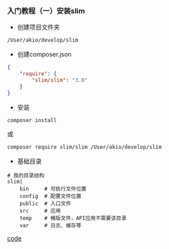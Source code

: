 ### 入门教程（一）安装slim

* 创建项目文件夹
```bash
/User/akio/develop/slim

```

* 创建composer.json
```json
{
    "require": {
        "slim/slim": "3.0"
    }
}
```

* 安装
```bash
composer install
```
或
```bash
composer require slim/slim /User/akio/develop/slim
```

* 基础目录
```text
# 我的目录结构
slim|
    bin     # 可执行文件位置
    config  # 配置文件位置
    public  # 入口文件
    src     # 应用
    temp    # 模版文件，API应用不需要该目录
    var     # 日志、缓存等
```
[code](https://github.com/medue/slim/commit/d6ff2ab33a684e90d990ab1f0a188d2e1360d920)